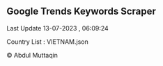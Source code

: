 

## Google Trends Keywords Scraper 
 
Last Update 13-07-2023 , 06:09:24

Country List :
VIETNAM.json



© Abdul Muttaqin 
